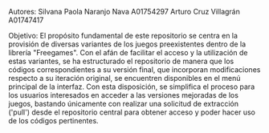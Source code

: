 Autores:
Silvana Paola Naranjo Nava        A01754297
Arturo Cruz Villagrán             A01747417

Objetivo:
El propósito fundamental de este repositorio se centra en la provisión de diversas variantes de los juegos preexistentes dentro de la librería "Freegames".
Con el afán de facilitar el acceso y la utilización de estas variantes, se ha estructurado el repositorio de manera que los códigos correspondientes a su versión final, que incorporan modificaciones respecto a su iteración original, se encuentren disponibles en el menú principal de la interfaz. 
Con esta disposición, se simplifica el proceso para los usuarios interesados en acceder a las versiones mejoradas de los juegos, bastando únicamente con realizar una solicitud de extracción ('pull') desde el repositorio central para obtener acceso y poder hacer uso de los códigos pertinentes.
